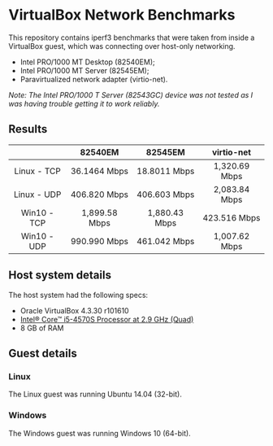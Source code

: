 # VirtualBox Network Benchmarks

This repository contains iperf3 benchmarks that were taken from inside a VirtualBox guest, which was connecting over host-only networking. 

- Intel PRO/1000 MT Desktop (82540EM);
- Intel PRO/1000 MT Server (82545EM);
- Paravirtualized network adapter (virtio-net).

*Note: The Intel PRO/1000 T Server (82543GC) device was not tested as I was having trouble getting it to work reliably.*

## Results

|             |    82540EM    |     82545EM   |   virtio-net  |
|:-----------:|:-------------:|:-------------:|:-------------:|
| Linux - TCP | 36.1464 Mbps  | 18.8011 Mbps  | 1,320.69 Mbps |
| Linux - UDP | 406.820 Mbps  | 406.603 Mbps  | 2,083.84 Mbps |
| Win10 - TCP | 1,899.58 Mbps | 1,880.43 Mbps | 423.516 Mbps  |
| Win10 - UDP | 990.990 Mbps  | 461.042 Mbps  | 1,007.62 Mbps |

## Host system details

The host system had the following specs:

- Oracle VirtualBox 4.3.30 r101610
- [Intel® Core™ i5-4570S Processor at 2.9 GHz (Quad)](http://ark.intel.com/products/75044/Intel-Core-i5-4570S-Processor-6M-Cache-up-to-3_60-GHz)
- 8 GB of RAM

## Guest details

### Linux

The Linux guest was running Ubuntu 14.04 (32-bit).

### Windows

The Windows guest was running Windows 10 (64-bit).
